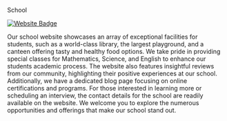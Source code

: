School

[![Website Badge](https://img.shields.io/badge/Visit-Now-green?style=for-the-badge&logo=vercel)](https://github.com/Ramesh-Kummarapurugu/School/tree/main)

Our school website showcases an array of exceptional facilities for students, such as a world-class library, the largest playground, and a canteen offering tasty and healthy food options. We take pride in providing special classes for Mathematics, Science, and English to enhance our students academic process. The website also features insightful reviews from our community, highlighting their positive experiences at our school. Additionally, we have a dedicated blog page focusing on online certifications and programs. For those interested in learning more or scheduling an interview, the contact details for the school are readily available on the website. We welcome you to explore the numerous opportunities and offerings that make our school stand out.






